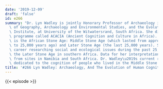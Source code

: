 ```yaml
---
date: '2019-12-09'
draft: 'false'
id: e266
summary: "Dr. Lyn Wadley is jointly Honorary Professor of Archaeology in the School\
  \ of Geography, Archaeology and Environmental Studies, and the Evolutionary Studies\
  \ Institute, at University of the Witwatersrand, South Africa. She directs a Wits-recognized\
  \ programme called ACACIA (Ancient Cognition and Culture in Africa). Her specialty\
  \ is the African Stone Age: Middle Stone Age (which lasted from approximately 300,000\
  \ to 25,000 years ago) and Later Stone Age (the last 25,000 years). She began her\
  \ career researching social and ecological issues during the past 25,000 years of\
  \ the Later Stone Age in southern Africa. Data for her interpretations were obtained\
  \ from sites in Namibia and South Africa. Dr. Wadley\u2019s current research is\
  \ dedicated to the cognition of people who lived in the Middle Stone Age."
title: '#266 Lyn Wadley: Archaeology, And The Evolution of Human Cognition'
---
```

{{< episode >}}
